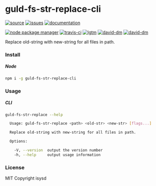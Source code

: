 # guld-fs-str-replace-cli

[![source](https://img.shields.io/badge/source-bitbucket-blue.svg)](https://bitbucket.org/guld/tech-js-node_modules-guld-fs-str-replace-cli) [![issues](https://img.shields.io/badge/issues-bitbucket-yellow.svg)](https://bitbucket.org/guld/tech-js-node_modules-guld-fs-str-replace-cli/issues) [![documentation](https://img.shields.io/badge/docs-guld.tech-green.svg)](https://guld.tech/cli/guld-fs-str-replace-cli.html)

[![node package manager](https://img.shields.io/npm/v/guld-fs-str-replace-cli.svg)](https://www.npmjs.com/package/guld-fs-str-replace-cli) [![travis-ci](https://travis-ci.org/guldcoin/tech-js-node_modules-guld-fs-str-replace-cli.svg)](https://travis-ci.org/guldcoin/tech-js-node_modules-guld-fs-str-replace-cli?branch=guld) [![lgtm](https://img.shields.io/lgtm/grade/javascript/b/guld/tech-js-node_modules-guld-fs-str-replace-cli.svg?logo=lgtm&logoWidth=18)](https://lgtm.com/projects/b/guld/tech-js-node_modules-guld-fs-str-replace-cli/context:javascript) [![david-dm](https://david-dm.org/guldcoin/tech-js-node_modules-guld-fs-str-replace-cli/status.svg)](https://david-dm.org/guldcoin/tech-js-node_modules-guld-fs-str-replace-cli) [![david-dm](https://david-dm.org/guldcoin/tech-js-node_modules-guld-fs-str-replace-cli/dev-status.svg)](https://david-dm.org/guldcoin/tech-js-node_modules-guld-fs-str-replace-cli?type=dev)

Replace old-string with new-string for all files in path.

### Install

##### Node

```sh
npm i -g guld-fs-str-replace-cli
```

### Usage

##### CLI

```sh
guld-fs-str-replace --help

  Usage: guld-fs-str-replace <path> <old-str> <new-str> [flags...]

  Replace old-string with new-string for all files in path.

  Options:

    -V, --version  output the version number
    -h, --help     output usage information

```

### License

MIT Copyright isysd

